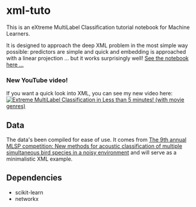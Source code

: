 # xml-tuto
This is an eXtreme MultiLabel Classification tutorial notebook for Machine Learners.

It is designed to approach the deep XML problem in the most simple way possible: predictors are simple and quick and embedding is approached with a linear projection ... but it works surprisingly well! [See the notebook here ...](https://github.com/therhappy/xml-tuto/blob/master/eXtreme%20Multilabel%20Classification%20Notebook%20-%20EN.ipynb)

### New YouTube video!
If you want a quick look into XML, you can see my new video here:
[![Extreme MultiLabel Classification in Less than 5 minutes! (with movie genres)](https://i.imgur.com/BQPpRi8.png)](https://www.youtube.com/watch?v=rnAij5OSw5M "eXtreme MultiLabel Classification in less than 5 minutes (with movie genres!)")

## Data
The data's been compiled for ease of use. It comes from [The 9th annual MLSP competition: New methods for acoustic classification of multiple simultaneous bird species in a noisy environment]( http://vintage.winklerbros.net/Publications/mlsp2013ma.pdf ) and will serve as a minimalistic XML example.

## Dependencies
 - scikit-learn
 - networkx
